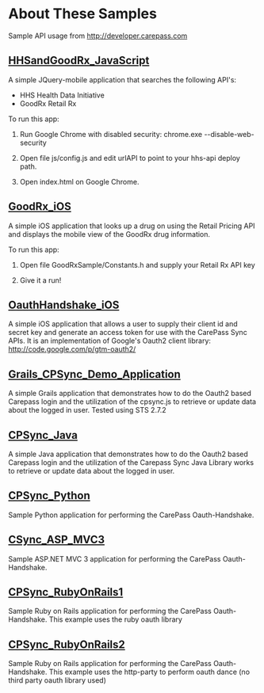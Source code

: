 About These Samples
===================
Sample API usage from http://developer.carepass.com

[HHSandGoodRx_JavaScript](https://github.com/carepass/code-samples/tree/master/HHSandGoodRx_JavaScript)
------------------------
A simple JQuery-mobile application that searches the following API's:
- HHS Health Data Initiative
- GoodRx Retail Rx

To run this app:

1. Run Google Chrome with disabled security: chrome.exe --disable-web-security

2. Open file js/config.js and edit urlAPI to point to your hhs-api deploy path.

3. Open index.html on Google Chrome.

[GoodRx_iOS](https://github.com/carepass/code-samples/tree/master/GoodRx_iOS)
-----------
A simple iOS application that looks up a drug on using the Retail Pricing API and displays the mobile view of the GoodRx drug information.

To run this app:

1. Open file GoodRxSample/Constants.h and supply your Retail Rx API key

2. Give it a run!

[OauthHandshake_iOS](https://github.com/carepass/code-samples/tree/master/OauthHandshake_iOS)
-------------------
A simple iOS application that allows a user to supply their client id and secret key and generate an access token for use with the CarePass Sync APIs. It is an implementation of Google's Oauth2 client library: http://code.google.com/p/gtm-oauth2/

[Grails_CPSync_Demo_Application](https://github.com/carepass/code-samples/tree/master/Grails_CPSync)
-------------------
A simple Grails application that demonstrates how to do the Oauth2 based Carepass login and the utilization of the cpsync.js to retrieve or update data about the logged in user.
Tested using STS 2.7.2


[CPSync_Java](https://github.com/carepass/code-samples/tree/master/CPSync_Java)
-------------------
A simple Java application that demonstrates how to do the Oauth2 based Carepass login and the utilization of the Carepass Sync Java Library works to retrieve or update data about the logged in user.

[CPSync_Python](https://github.com/carepass/code-samples/tree/master/CPSync_Python)
--------------------
Sample Python application for performing the CarePass Oauth-Handshake.

[CSync_ASP_MVC3](https://github.com/carepass/code-samples/tree/master/CSync_ASP_MVC3)
--------------------
Sample ASP.NET MVC 3 application for performing the CarePass Oauth-Handshake.

[CPSync_RubyOnRails1](https://github.com/carepass/code-samples/tree/master/CPSync_RubyOnRails1)
---------------------
Sample Ruby on Rails application for performing the CarePass Oauth-Handshake. This example uses the ruby oauth library

[CPSync_RubyOnRails2](https://github.com/carepass/code-samples/tree/master/CPSync_RubyOnRails2)
---------------------
Sample Ruby on Rails application for performing the CarePass Oauth-Handshake. This example uses the http-party to perform oauth dance (no third party oauth library used)


